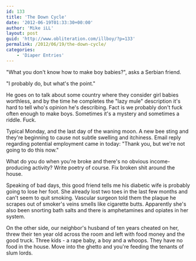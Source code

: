 ```yaml
---
id: 133
title: 'The Down Cycle'
date: '2012-06-19T01:33:30+00:00'
author: 'Mike iLL'
layout: post
guid: 'http://www.obliteration.com/illboy/?p=133'
permalink: /2012/06/19/the-down-cycle/
categories:
    - 'Diaper Entries'
---
```


"What you don't know how to make boy babies?", asks a Serbian friend.

"I probably do, but what's the point."

He goes on to talk about some country where they consider girl babies worthless, and by the time he completes the "lazy mule" description it's hard to tell who's opinion he's describing. Fact is we probably don't fuck often enough to make boys. Sometimes it's a mystery and sometimes a riddle. Fuck.

Typical Monday, and the last day of the waning moon. A new bee sting and they're beginning to cause not subtle swelling and itchiness. Email reply regarding potential employment came in today: "Thank you, but we're not going to do this now."

What do you do when you're broke and there's no obvious income-producing activity? Write poetry of course. Fix broken shit around the house.

Speaking of bad days, this good friend tells me his diabetic wife is probably going to lose her foot. She already lost two toes in the last few months and can't seem to quit smoking. Vascular surgeon told them the plaque he scrapes out of smoker's veins smells like cigarette butts. Apparently she's also been snorting bath salts and there is amphetamines and opiates in her system.

On the other side, our neighbor's husband of ten years cheated on her, threw their ten year old across the room and left with food money and the good truck. Three kids - a rape baby, a boy and a whoops. They have no food in the house. Move into the ghetto and you're feeding the tenants of slum lords.